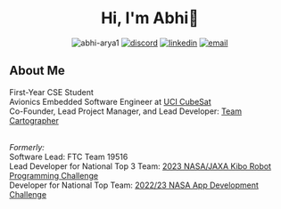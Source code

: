 <h1 align="center">Hi, I'm Abhi👋</h1>
<p align="center"><img src="https://komarev.com/ghpvc/?username=abhi-arya1&label=Profile%20views&color=0cab29&style=flat" alt="abhi-arya1" /> 
<a href=""><img src="https://img.shields.io/badge/discord-@abh1a-7289da" alt="discord"></a>
<a href="https://www.linkedin.com/in/abhiaarya/"><img src="https://img.shields.io/badge/LinkedIn-blue" alt="linkedin"></a>
<a href="mailto:abhigyaa@uci.edu"><img src="https://img.shields.io/badge/email-abhigyaa (AT) uci.edu-aa18c4" alt="email"></a>
</p>

<h2>About Me</h2>
First-Year CSE Student<br>
Avionics Embedded Software Engineer at <a href="https://projects.eng.uci.edu/projects/2022-2023/uci-cubesat">UCI CubeSat</a><br>
Co-Founder, Lead Project Manager, and Lead Developer: <a href="https://github.com/Team-Cartographer">Team Cartographer</a><br><br>

<!--
<i>Currently Working On:</i> Quantitative and Sentiment Analysis, Web Development with MongoDB, Firebase, and NodeJS<br>
Currently Working On: <a href="https://github.com/Turfader/Team-Cartographer-Space-Apps-Challenge-2023">2023 NASA Space Apps Challenge</a><br><br>
<i>Currently Learning:</i> Evolutionary Algorithms, OpenCV, OpenAI, Databases, and Full-Stack development.<br><br>-->
<i>Formerly:</i><br>
Software Lead: FTC Team 19516 <br>
Lead Developer for National Top 3 Team: <a href="https://github.com/abhi-arya1/Kibo-RPC">2023 NASA/JAXA Kibo Robot Programming Challenge</a><br>
Developer for National Top Team: <a href="https://github.com/abhi-arya1/cartographerADC23">2022/23 NASA App Development Challenge</a>

<!-- 
<h2></h2><h2>Github Stats</h2>
[![GitHub Streak](http://github-readme-streak-stats.herokuapp.com?user=abhi-arya1&theme=dark&background=000000)](https://git.io/streak-stats)<br>
[![Top Langs](https://github-readme-stats.vercel.app/api/top-langs/?username=abhi-arya1&layout=compact&theme=vision-friendly-dark)](https://github.com/anuraghazra/github-readme-stats)
<h2 align="left">Languages and Tools:</h2>
<p align="left"> <a href="https://www.arduino.cc/" target="_blank" rel="noreferrer"> <img src="https://cdn.worldvectorlogo.com/logos/arduino-1.svg" alt="arduino" width="40" height="40"/> </a> <a href="https://www.blender.org/" target="_blank" rel="noreferrer"> <img src="https://download.blender.org/branding/community/blender_community_badge_white.svg" alt="blender" width="40" height="40"/> </a> <a href="https://www.cprogramming.com/" target="_blank" rel="noreferrer"> <img src="https://raw.githubusercontent.com/devicons/devicon/master/icons/c/c-original.svg" alt="c" width="40" height="40"/> </a> <a href="https://www.w3schools.com/cs/" target="_blank" rel="noreferrer"> <img src="https://raw.githubusercontent.com/devicons/devicon/master/icons/csharp/csharp-original.svg" alt="csharp" width="40" height="40"/> </a> <a href="https://git-scm.com/" target="_blank" rel="noreferrer"> <img src="https://www.vectorlogo.zone/logos/git-scm/git-scm-icon.svg" alt="git" width="40" height="40"/> </a> <a href="https://golang.org" target="_blank" rel="noreferrer"> <img src="https://raw.githubusercontent.com/devicons/devicon/master/icons/go/go-original.svg" alt="go" width="40" height="40"/> </a> <a href="https://www.java.com" target="_blank" rel="noreferrer"> <img src="https://raw.githubusercontent.com/devicons/devicon/master/icons/java/java-original.svg" alt="java" width="40" height="40"/> </a> <a href="https://developer.mozilla.org/en-US/docs/Web/JavaScript" target="_blank" rel="noreferrer"> <img src="https://raw.githubusercontent.com/devicons/devicon/master/icons/javascript/javascript-original.svg" alt="javascript" width="40" height="40"/> </a> <a href="https://www.linux.org/" target="_blank" rel="noreferrer"> <img src="https://raw.githubusercontent.com/devicons/devicon/master/icons/linux/linux-original.svg" alt="linux" width="40" height="40"/> </a> <a href="https://www.mathworks.com/" target="_blank" rel="noreferrer"> <img src="https://upload.wikimedia.org/wikipedia/commons/2/21/Matlab_Logo.png" alt="matlab" width="40" height="40"/> </a> <a href="https://nodejs.org" target="_blank" rel="noreferrer"> <img src="https://raw.githubusercontent.com/devicons/devicon/master/icons/nodejs/nodejs-original-wordmark.svg" alt="nodejs" width="40" height="40"/> </a> <a href="https://opencv.org/" target="_blank" rel="noreferrer"> <img src="https://www.vectorlogo.zone/logos/opencv/opencv-icon.svg" alt="opencv" width="40" height="40"/> </a> <a href="https://www.photoshop.com/en" target="_blank" rel="noreferrer"> <img src="https://raw.githubusercontent.com/devicons/devicon/master/icons/photoshop/photoshop-line.svg" alt="photoshop" width="40" height="40"/> </a> <a href="https://www.python.org" target="_blank" rel="noreferrer"> <img src="https://raw.githubusercontent.com/devicons/devicon/master/icons/python/python-original.svg" alt="python" width="40" height="40"/> </a> <a href="https://seaborn.pydata.org/" target="_blank" rel="noreferrer"> <img src="https://seaborn.pydata.org/_images/logo-mark-lightbg.svg" alt="seaborn" width="40" height="40"/> </a> <a href="https://unity.com/" target="_blank" rel="noreferrer"> <img src="https://www.vectorlogo.zone/logos/unity3d/unity3d-icon.svg" alt="unity" width="40" height="40"/> </a> </p>
--> 
